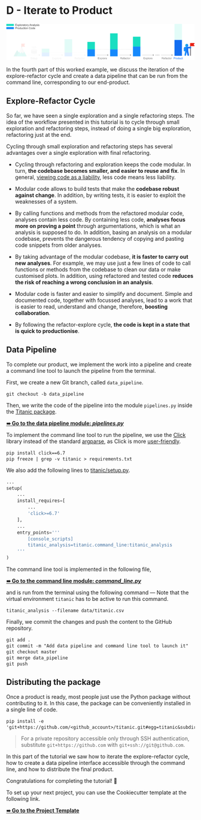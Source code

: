 # D - Iterate to Product

![refactor](../../resources/iterate_to_product.png)

In the fourth part of this worked example, we discuss the iteration of the explore-refactor cycle and create a data pipeline that can be run from the command line, corresponding to our end-product.

## Explore-Refactor Cycle

So far, we have seen a single exploration and a single refactoring steps. The idea of the workflow presented in this tutorial is to cycle through small exploration and refactoring steps, instead of doing a single big exploration, refactoring just at the end.

Cycling through small exploration and refactoring steps has several advantages over a single exploration with final refactoring.

- Cycling through refactoring and exploration keeps the code modular. In turn, **the codebase becomes smaller, and easier to reuse and fix**. In general, [viewing code as a liability](https://youtu.be/YyhfK-aBo-Y?t=17m42s), less code means less liability.
- Modular code allows to build tests that make the **codebase robust against change**. In addition, by writing tests, it is easier to exploit the weaknesses of a system.
- By calling functions and methods from the refactored modular code, analyses contain less code. By containing less code, **analyses focus more on proving a point** through argumentations, which is what an analysis is supposed to do. In addition, basing an analysis on a modular codebase, prevents the dangerous tendency of copying and pasting code snippets from older analyses.
- By taking advantage of the modular codebase, **it is faster to carry out new analyses**. For example, we may use just a few lines of code to call functions or methods from the codebase to clean our data or make customised plots. In addition, using refactored and tested code **reduces the risk of reaching a wrong conclusion in an analysis**.
- Modular code is faster and easier to simplify and document. Simple and documented code, together with focussed analyses, lead to a work that is easier to read, understand and change, therefore, **boosting collaboration**.


- By following the refactor-explore cycle, **the code is kept in a state that is quick to productionise**.

## Data Pipeline

To complete our product, we implement the work into a pipeline and create a command line tool to launch the pipeline from the terminal.

First, we create a new Git branch, called `data_pipeline`.

```shell
git checkout -b data_pipeline
```

Then, we write the code of the pipeline into the module `pipelines.py` inside the [Titanic package](titanic).

[**➠   Go to the data pipeline module: *pipelines.py***](titanic/titanic/pipelines.py)

To implement the command line tool to run the pipeline, we use the [Click](http://click.pocoo.org/) library instead of the standard [argparse](https://docs.python.org/3/library/argparse.html), as Click is more [user-friendly](http://click.pocoo.org/5/why/).

```shell
pip install click==6.7
pip freeze | grep -v titanic > requirements.txt
```

We also add the following lines to [titanic/setup.py](titanic/setup.py).

```python
...
setup(
    ...
    install_requires=[
        ...
        'click>=6.7'
    ],
	...
    entry_points='''
        [console_scripts]
        titanic_analysis=titanic.command_line:titanic_analysis
    '''
)
```

The command line tool is implemented in the following file,

[**➠   Go to the command line module: *command_line.py***](titanic/titanic/command_line.py)

and is run from the terminal using the following command — Note that the virtual environment `titanic` has to be active to run this command.

```shell
titanic_analysis --filename data/titanic.csv
```

Finally, we commit the changes and push the content to the GitHub repository.

```shell
git add .
git commit -m "Add data pipeline and command line tool to launch it"
git checkout master 
git merge data_pipeline
git push
```

## Distributing the package

Once a product is ready, most people just use the Python package without contributing to it. In this case, the package can be conveniently installed in a single line of code.

```shell
pip install -e 'git+https://github.com/<github_account>/titanic.git#egg=titanic&subdirectory=titanic'
```

> For a private repository accessible only through SSH authentication, substitute `git+https://github.com` with `git+ssh://git@github.com`.

In this part of the tutorial we saw how to iterate the explore-refactor cycle, how to create a data pipeline interface accessible through the command line, and how to distribute the final product.

Congratulations for completing the tutorial! :tada:

To set up your next project, you can use the Cookiecutter template at the following link.

[**➠   Go to the Project Template**](../../template)